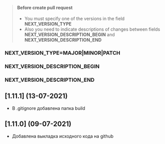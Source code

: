 > #### Before create pull request
> - You must specify one of the versions in the field **NEXT_VERSION_TYPE**
> - Also you need to indicate descriptions of changes between fields **NEXT_VERSION_DESCRIPTION_BEGIN** and **NEXT_VERSION_DESCRIPTION_END**
### NEXT_VERSION_TYPE=MAJOR|MINOR|PATCH
### NEXT_VERSION_DESCRIPTION_BEGIN
### NEXT_VERSION_DESCRIPTION_END

## [1.11.1] (13-07-2021)

* В .gitignore добавлена папка build

## [1.11.0] (09-07-2021)

* Добавлена выкладка исходного кода на github
